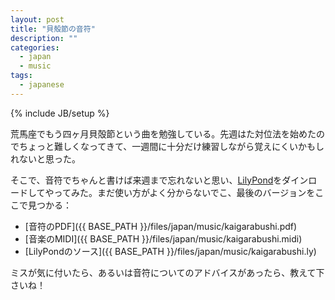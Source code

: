 ```yaml
---
layout: post
title: "貝殻節の音符"
description: ""
categories:
  - japan
  - music
tags:
  - japanese
---
```

{% include JB/setup %}

荒馬座でもう四ヶ月貝殻節という曲を勉強している。先週はた対位法を始めたのでちょっと難しくなってきて、一週間に十分だけ練習しながら覚えにくいかもしれないと思った。

そこで、音符でちゃんと書けば来週まで忘れないと思い、[LilyPond](http://www.lilypond.org/)をダインロードしてやってみた。まだ使い方がよく分からないでこ、最後のバージョンをここで見つかる：

* [音符のPDF]({{ BASE_PATH }}/files/japan/music/kaigarabushi.pdf)
* [音楽のMIDI]({{ BASE_PATH }}/files/japan/music/kaigarabushi.midi)
* [LilyPondのソース]({{ BASE_PATH }}/files/japan/music/kaigarabushi.ly)

ミスが気に付いたら、あるいは音符についてのアドバイスがあったら、教えて下さいね！

